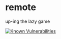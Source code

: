 # remote
up-ing the lazy game

[![Known Vulnerabilities](https://snyk.io/test/github/alexcreek/remote/badge.svg)](https://snyk.io/test/github/alexcreek/remote)
